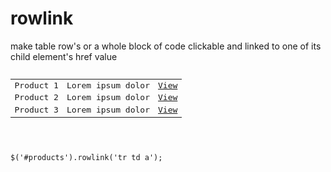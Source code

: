 rowlink
=======

make table row's or a whole block of code clickable and linked to one of its child element's href value
<pre>
<table id="products">
  <tr>
    <td>Product 1</td>
    <td>Lorem ipsum dolor</td>
    <td><a href="http://www.example.com">View</a></td>
  </tr>
  <tr>
    <td>Product 2</td>
    <td>Lorem ipsum dolor</td>
    <td><a href="http://www.example.com">View</a></td>
  </tr>
  <tr>
    <td>Product 3</td>
    <td>Lorem ipsum dolor</td>
    <td><a href="http://www.example.com">View</a></td>
  </tr>
</table>
</pre>
<code>
$('#products').rowlink('tr td a');
</code>
